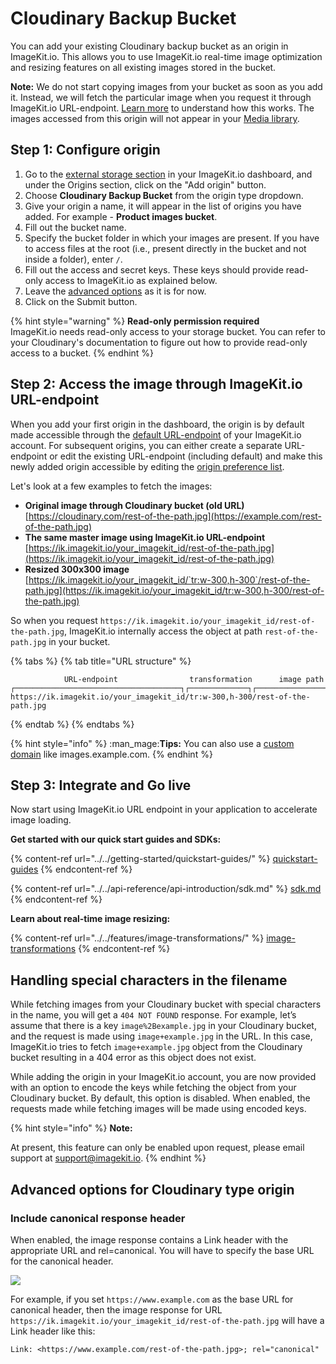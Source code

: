 # Cloudinary Backup Bucket

You can add your existing Cloudinary backup bucket as an origin in ImageKit.io. This allows you to use ImageKit.io real-time image optimization and resizing features on all existing images stored in the bucket.

**Note:** We do not start copying images from your bucket as soon as you add it. Instead, we will fetch the particular image when you request it through ImageKit.io URL-endpoint. [Learn more](../how-it-works.md) to understand how this works. The images accessed from this origin will not appear in your [Media library](../../media-library/overview/).

## Step 1: Configure origin

1. Go to the [external storage section](https://imagekit.io/dashboard#external-storage) in your ImageKit.io dashboard, and under the Origins section, click on the "Add origin" button.
2. Choose **Cloudinary Backup Bucket** from the origin type dropdown.
3. Give your origin a name, it will appear in the list of origins you have added. For example - **Product images bucket**.
4. Fill out the bucket name.
5. Specify the bucket folder in which your images are present. If you have to access files at the root (i.e., present directly in the bucket and not inside a folder), enter `/`.
6. Fill out the access and secret keys. These keys should provide read-only access to ImageKit.io as explained below.
7. Leave the [advanced options](amazon-s3-bucket-origin.md#advanced-options-for-s3-type-origin) as it is for now.
8. Click on the Submit button.

{% hint style="warning" %}
**Read-only permission required**\
ImageKit.io needs read-only access to your storage bucket. You can refer to your Cloudinary's documentation to figure out how to provide read-only access to a bucket.
{% endhint %}

## Step 2: Access the image through ImageKit.io URL-endpoint

When you add your first origin in the dashboard, the origin is by default made accessible through the [default URL-endpoint](../url-endpoints.md#default-url-endpoint) of your ImageKit.io account. For subsequent origins, you can either create a separate URL-endpoint or edit the existing URL-endpoint (including default) and make this newly added origin accessible by editing the [origin preference list](../url-endpoints.md#image-origin-preference). 

Let's look at a few examples to fetch the images:

* **Original image through Cloudinary bucket (old URL)**\
  [https://cloudinary.com/rest-of-the-path.jpg](https://example.com/rest-of-the-path.jpg)
* **The same master image using ImageKit.io URL-endpoint**\
  [https://ik.imagekit.io/your_imagekit_id/rest-of-the-path.jpg](https://ik.imagekit.io/your_imagekit_id/rest-of-the-path.jpg)
* **Resized 300x300 image**\
  [https://ik.imagekit.io/your_imagekit_id/`tr:w-300,h-300`/rest-of-the-path.jpg](https://ik.imagekit.io/your_imagekit_id/tr:w-300,h-300/rest-of-the-path.jpg)

So when you request `https://ik.imagekit.io/your_imagekit_id/rest-of-the-path.jpg`, ImageKit.io internally access the object at path `rest-of-the-path.jpg` in your bucket.

{% tabs %}
{% tab title="URL structure" %}
```markup
            URL-endpoint                transformation      image path                                    
┌─────────────────────────────────────┐┌─────────────┐┌───────────────────┐
https://ik.imagekit.io/your_imagekit_id/tr:w-300,h-300/rest-of-the-path.jpg
```
{% endtab %}
{% endtabs %}

{% hint style="info" %}
:man_mage:**Tips:** You can also use a [custom domain](../../testing-and-infrastructure-setup/using-custom-domain-name.md) like images.example.com.
{% endhint %}

## Step 3: Integrate and Go live

Now start using ImageKit.io URL endpoint in your application to accelerate image loading.

**Get started with our quick start guides and SDKs:**

{% content-ref url="../../getting-started/quickstart-guides/" %}
[quickstart-guides](../../getting-started/quickstart-guides/)
{% endcontent-ref %}

{% content-ref url="../../api-reference/api-introduction/sdk.md" %}
[sdk.md](../../api-reference/api-introduction/sdk.md)
{% endcontent-ref %}

**Learn about real-time image resizing:**

{% content-ref url="../../features/image-transformations/" %}
[image-transformations](../../features/image-transformations/)
{% endcontent-ref %}

## Handling special characters in the filename

While fetching images from your Cloudinary bucket with special characters in the name, you will get a `404 NOT FOUND` response. For example, let’s assume that there is a key `image%2Bexample.jpg` in your Cloudinary bucket, and the request is made using `image+example.jpg` in the URL. In this case, ImageKit.io tries to fetch `image+example.jpg` object from the Cloudinary bucket resulting in a 404 error as this object does not exist.

While adding the origin in your ImageKit.io account, you are now provided with an option to encode the keys while fetching the object from your Cloudinary bucket. By default, this option is disabled. When enabled, the requests made while fetching images will be made using encoded keys.

{% hint style="info" %}
**Note:**

At present, this feature can only be enabled upon request, please email support at support@imagekit.io.
{% endhint %}

## Advanced options for Cloudinary type origin

### Include canonical response header

When enabled, the image response contains a Link header with the appropriate URL and rel=canonical. You will have to specify the base URL for the canonical header.

![](../../.gitbook/assets/cloudinary-origin-canonical-header.png)

For example, if you set `https://www.example.com` as the base URL for canonical header, then the image response for URL `https://ik.imagekit.io/your_imagekit_id/rest-of-the-path.jpg` will have a Link header like this:

```http
Link: <https://www.example.com/rest-of-the-path.jpg>; rel="canonical"
```
